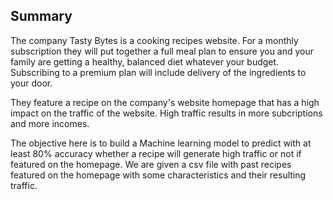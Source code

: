 ## Summary

The company Tasty Bytes is a cooking recipes website. For a monthly subscription they will put together a full meal plan to ensure you and your family are getting a healthy, balanced diet whatever your budget. Subscribing to a premium plan will include delivery of the ingredients to your door.  

They feature a recipe on the company's website homepage that has a high impact on the traffic of the website. High traffic results in more subcriptions and more incomes.  

The objective here is to build a Machine learning model to predict with at least 80% accuracy whether a recipe will generate high traffic or not if featured on the homepage. 
We are given a csv file with past recipes featured on the homepage with some characteristics and their resulting traffic.
